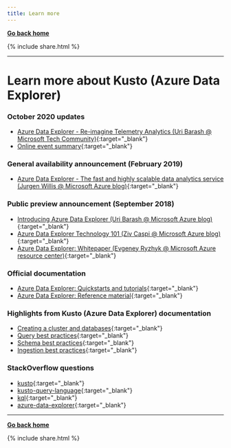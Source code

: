 ```yaml
---
title: Learn more
---
```

**[Go back home](../index.md)**

{% include  share.html %}

---

# Learn more about Kusto (Azure Data Explorer)

### **October 2020 updates**

- [Azure Data Explorer - Re-imagine Telemetry Analytics (Uri Barash @ Microsoft Tech Community)](https://techcommunity.microsoft.com/t5/azure-data-explorer/azure-data-explorer-reimagine-telemetry-analytics/ba-p/1777362){:target="_blank"}
- [Online event summary](https://techcommunity.microsoft.com/t5/azure-data-explorer/azure-data-explorer-online-event-october-14-event-summary/ba-p/1793662){:target="_blank"}

### **General availability announcement (February 2019)**

- [Azure Data Explorer - The fast and highly scalable data analytics service (Jurgen Willis @ Microsoft Azure blog)](https://azure.microsoft.com/en-us/blog/individually-great-collectively-unmatched-announcing-updates-to-3-great-azure-data-services/){:target="_blank"}

### **Public preview announcement (September 2018)**

- [Introducing Azure Data Explorer (Uri Barash @ Microsoft Azure blog)](https://azure.microsoft.com/en-us/blog/introducing-azure-data-explorer){:target="_blank"}
- [Azure Data Explorer Technology 101 (Ziv Caspi @ Microsoft Azure blog)](https://azure.microsoft.com/en-us/blog/azure-data-explorer-technology-101){:target="_blank"}
- [Azure Data Explorer: Whitepaper (Evgeney Ryzhyk @ Microsoft Azure resource center)](https://azure.microsoft.com/en-us/resources/azure-data-explorer){:target="_blank"}

### **Official documentation**

- [Azure Data Explorer: Quickstarts and tutorials](https://docs.microsoft.com/en-us/azure/data-explorer){:target="_blank"}
- [Azure Data Explorer: Reference material](https://docs.microsoft.com/en-us/azure/data-explorer/kusto/query/){:target="_blank"}

### **Highlights from Kusto (Azure Data Explorer) documentation**

- [Creating a cluster and databases](https://docs.microsoft.com/en-us/azure/data-explorer/create-cluster-database-portal){:target="_blank"}
- [Query best practices](https://docs.microsoft.com/en-us/azure/kusto/query/best-practices){:target="_blank"}
- [Schema best practices](https://docs.microsoft.com/en-us/azure/data-explorer/kusto/management/management-best-practices){:target="_blank"}
- [Ingestion best practices](https://docs.microsoft.com/en-us/azure/kusto/api/netfx/kusto-ingest-best-practices){:target="_blank"}

### **StackOverflow questions**

- [kusto](https://stackoverflow.com/questions/tagged/kusto){:target="_blank"}
- [kusto-query-language](https://stackoverflow.com/questions/tagged/kusto-query-language){:target="_blank"}
- [kql](https://stackoverflow.com/questions/tagged/kql){:target="_blank"}
- [azure-data-explorer](https://stackoverflow.com/questions/tagged/azure-data-explorer){:target="_blank"}

---

**[Go back home](../index.md)**

{% include  share.html %}